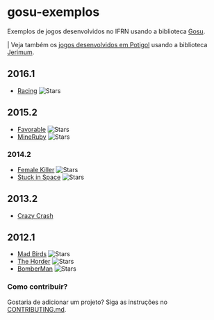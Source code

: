 # gosu-exemplos

Exemplos de jogos desenvolvidos no IFRN usando a biblioteca [Gosu](https://github.com/gosu/gosu).

|  Veja também os [jogos desenvolvidos em Potigol](https://ifrn.github.io/ifrn) usando a biblioteca [Jerimum](https://potigol.github.io/jerimum).

## 2016.1

- [Racing](https://github.com/felipemfp/racing) ![Stars](https://img.shields.io/github/stars/felipemfp/racing.png?style=social&label=★ "Racing")

## 2015.2

- [Favorable](https://github.com/Evandson/favorable-gosu) ![Stars](https://img.shields.io/github/stars/Evandson/favorable-gosu.png?style=social&label=★ "Favorable")
- [MineRuby](https://github.com/ric-luiz/mineRuby) ![Stars](https://img.shields.io/github/stars/ric-luiz/mineRuby.png?style=social&label=★ "MineRuby")

### 2014.2

- [Female Killer](https://github.com/leisiamedeiros/FemaleKillerRUBY) ![Stars](https://img.shields.io/github/stars/leisiamedeiros/FemaleKillerRUBY.png?style=social&label=★ "Female Killer")
- [Stuck in Space](https://github.com/hayssac/StuckInSpace) ![Stars](https://img.shields.io/github/stars/hayssac/StuckInSpace.png?style=social&label=★ "Stuck in Space")


## 2013.2

- [Crazy Crash](20132/crazycrash)

## 2012.1

- [Mad Birds](https://github.com/jamillosantos/tfprog2012.1) ![Stars](https://img.shields.io/github/stars/jamillosantos/tfprog2012.1.png?style=social&label=★ "Mad Birds")
- [The Horder](https://github.com/JoabMendes/theHorder) ![Stars](https://img.shields.io/github/stars/JoabMendes/theHorder.png?style=social&label=★ "Mad Birds")
- [BomberMan](https://github.com/duartefq/BomberManGosu) ![Stars](https://img.shields.io/github/stars/duartefq/BomberManGosu.png?style=social&label=★ "BomberMan")

### Como contribuir?

Gostaria de adicionar um projeto? Siga as instruções no [CONTRIBUTING.md](CONTRIBUTING.md).
